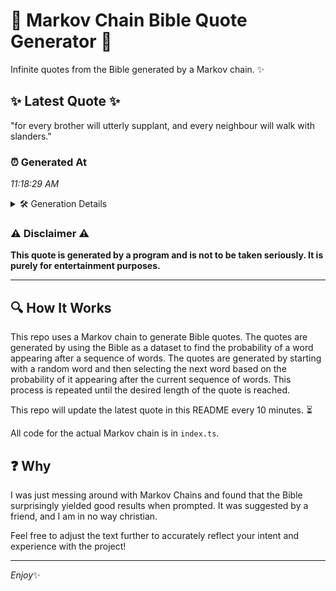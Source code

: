# 📖 Markov Chain Bible Quote Generator 📖

Infinite quotes from the Bible generated by a Markov chain. ✨

## ✨ Latest Quote ✨
"for every brother will utterly supplant, and every neighbour will walk with slanders."

### ⏰ Generated At
*11:18:29 AM*

<details>
    <summary>🛠️ Generation Details</summary>
    <p>
        <strong>🌱 Seed:</strong> for<br>
        <strong>🔄 Iterations:</strong> 12<br>
        <strong>📜 Context History:</strong><br>[ for ]: every<br>[ for, every ]: brother<br>[ for, every, brother ]: will<br>[ for, every, brother, will ]: utterly<br>[ for, every, brother, will, utterly ]: supplant,<br>[ for, every, brother, will, utterly, supplant, ]: and<br>[ every, brother, will, utterly, supplant,, and ]: every<br>[ brother, will, utterly, supplant,, and, every ]: neighbour<br>[ will, utterly, supplant,, and, every, neighbour ]: will<br>[ utterly, supplant,, and, every, neighbour, will ]: walk<br>[ supplant,, and, every, neighbour, will, walk ]: with<br>[ and, every, neighbour, will, walk, with ]: slanders.<br>
    </p>
</details>

### ⚠️ Disclaimer ⚠️
**This quote is generated by a program and is not to be taken seriously. It is purely for entertainment purposes.**

---

## 🔍 How It Works

This repo uses a Markov chain to generate Bible quotes. The quotes are generated by using the Bible as a dataset to find the probability of a word appearing after a sequence of words. The quotes are generated by starting with a random word and then selecting the next word based on the probability of it appearing after the current sequence of words. This process is repeated until the desired length of the quote is reached.

This repo will update the latest quote in this README every 10 minutes. ⏳

All code for the actual Markov chain is in `index.ts`.

## ❓ Why

I was just messing around with Markov Chains and found that the Bible surprisingly yielded good results when prompted. 
It was suggested by a friend, and I am in no way christian.

Feel free to adjust the text further to accurately reflect your intent and experience with the project!

---

*Enjoy*✨

